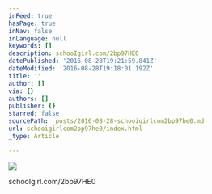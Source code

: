 ```yaml
---
inFeed: true
hasPage: true
inNav: false
inLanguage: null
keywords: []
description: schooIgirl.com/2bp97HE0
datePublished: '2016-08-28T19:21:59.841Z'
dateModified: '2016-08-28T19:18:01.192Z'
title: ''
author: []
via: {}
authors: []
publisher: {}
starred: false
sourcePath: _posts/2016-08-28-schooigirlcom2bp97he0.md
url: schooigirlcom2bp97he0/index.html
_type: Article

---
```

![](https://the-grid-user-content.s3-us-west-2.amazonaws.com/e3c8e52a-0b99-4a7c-a80f-e16f59ef3626.jpg)

schooIgirl.com/2bp97HE0